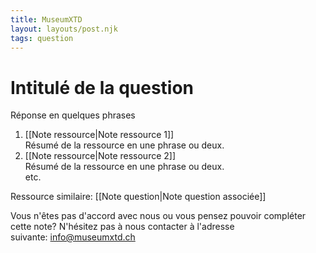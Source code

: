 ```yaml
---
title: MuseumXTD
layout: layouts/post.njk
tags: question
---
```

# **Intitulé de la question**  
Réponse en quelques phrases  
  
1. [[Note ressource|Note ressource 1]]  
   Résumé de la ressource en une phrase ou deux.   
2. [[Note ressource|Note ressource 2]]   
   Résumé de la ressource en une phrase ou deux.  
etc. 

Ressource similaire: [[Note question|Note question associée]]
 
Vous n'êtes pas d'accord avec nous ou vous pensez pouvoir compléter cette note? N'hésitez pas à nous contacter à l'adresse suivante: [info@museumxtd.ch](mailto:info@museumxtd.ch)